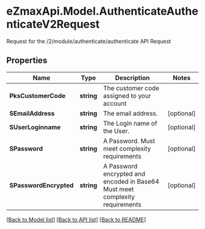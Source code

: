 # eZmaxApi.Model.AuthenticateAuthenticateV2Request
Request for the /2/module/authenticate/authenticate API Request

## Properties

Name | Type | Description | Notes
------------ | ------------- | ------------- | -------------
**PksCustomerCode** | **string** | The customer code assigned to your account | 
**SEmailAddress** | **string** | The email address. | [optional] 
**SUserLoginname** | **string** | The Login name of the User. | [optional] 
**SPassword** | **string** | A Password.  Must meet complexity requirements | [optional] 
**SPasswordEncrypted** | **string** | A Password encrypted and encoded in Base64  Must meet complexity requirements | [optional] 

[[Back to Model list]](../README.md#documentation-for-models) [[Back to API list]](../README.md#documentation-for-api-endpoints) [[Back to README]](../README.md)

